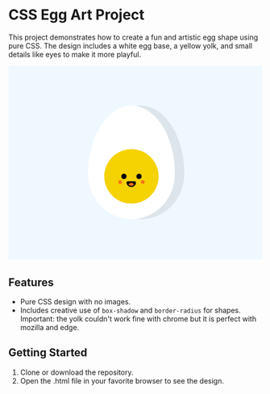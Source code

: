 # CSS Egg Art Project

This project demonstrates how to create a fun and artistic egg shape using pure CSS. The design includes a white egg base, a yellow yolk, and small details like eyes to make it more playful.

![Aperçu du projet Egg CSS](/art-css-egg.PNG)


## Features

- Pure CSS design with no images.
- Includes creative use of `box-shadow` and `border-radius` for shapes.
 Important: the yolk couldn't work fine with chrome but it is perfect with mozilla and edge. 

## Getting Started

1. Clone or download the repository.
2. Open the .html file in your favorite browser to see the design.



